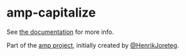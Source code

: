# amp-capitalize

See [the documentation](http://amp.ampersandjs.com#amp-capitalize) for more info.

Part of the [amp project](http://amp.ampersandjs.com#amp-capitalize), initially created by [@HenrikJoreteg](http://twitter.com/henrikjoreteg).